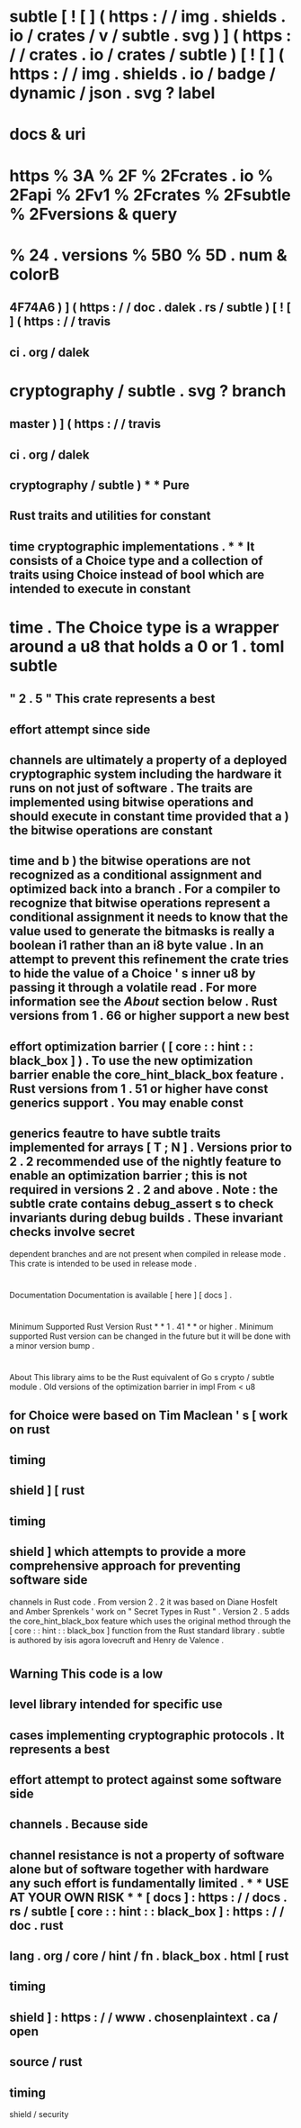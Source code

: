#
subtle
[
!
[
]
(
https
:
/
/
img
.
shields
.
io
/
crates
/
v
/
subtle
.
svg
)
]
(
https
:
/
/
crates
.
io
/
crates
/
subtle
)
[
!
[
]
(
https
:
/
/
img
.
shields
.
io
/
badge
/
dynamic
/
json
.
svg
?
label
=
docs
&
uri
=
https
%
3A
%
2F
%
2Fcrates
.
io
%
2Fapi
%
2Fv1
%
2Fcrates
%
2Fsubtle
%
2Fversions
&
query
=
%
24
.
versions
%
5B0
%
5D
.
num
&
colorB
=
4F74A6
)
]
(
https
:
/
/
doc
.
dalek
.
rs
/
subtle
)
[
!
[
]
(
https
:
/
/
travis
-
ci
.
org
/
dalek
-
cryptography
/
subtle
.
svg
?
branch
=
master
)
]
(
https
:
/
/
travis
-
ci
.
org
/
dalek
-
cryptography
/
subtle
)
*
*
Pure
-
Rust
traits
and
utilities
for
constant
-
time
cryptographic
implementations
.
*
*
It
consists
of
a
Choice
type
and
a
collection
of
traits
using
Choice
instead
of
bool
which
are
intended
to
execute
in
constant
-
time
.
The
Choice
type
is
a
wrapper
around
a
u8
that
holds
a
0
or
1
.
toml
subtle
=
"
2
.
5
"
This
crate
represents
a
best
-
effort
attempt
since
side
-
channels
are
ultimately
a
property
of
a
deployed
cryptographic
system
including
the
hardware
it
runs
on
not
just
of
software
.
The
traits
are
implemented
using
bitwise
operations
and
should
execute
in
constant
time
provided
that
a
)
the
bitwise
operations
are
constant
-
time
and
b
)
the
bitwise
operations
are
not
recognized
as
a
conditional
assignment
and
optimized
back
into
a
branch
.
For
a
compiler
to
recognize
that
bitwise
operations
represent
a
conditional
assignment
it
needs
to
know
that
the
value
used
to
generate
the
bitmasks
is
really
a
boolean
i1
rather
than
an
i8
byte
value
.
In
an
attempt
to
prevent
this
refinement
the
crate
tries
to
hide
the
value
of
a
Choice
'
s
inner
u8
by
passing
it
through
a
volatile
read
.
For
more
information
see
the
_About_
section
below
.
Rust
versions
from
1
.
66
or
higher
support
a
new
best
-
effort
optimization
barrier
(
[
core
:
:
hint
:
:
black_box
]
)
.
To
use
the
new
optimization
barrier
enable
the
core_hint_black_box
feature
.
Rust
versions
from
1
.
51
or
higher
have
const
generics
support
.
You
may
enable
const
-
generics
feautre
to
have
subtle
traits
implemented
for
arrays
[
T
;
N
]
.
Versions
prior
to
2
.
2
recommended
use
of
the
nightly
feature
to
enable
an
optimization
barrier
;
this
is
not
required
in
versions
2
.
2
and
above
.
Note
:
the
subtle
crate
contains
debug_assert
s
to
check
invariants
during
debug
builds
.
These
invariant
checks
involve
secret
-
dependent
branches
and
are
not
present
when
compiled
in
release
mode
.
This
crate
is
intended
to
be
used
in
release
mode
.
#
#
Documentation
Documentation
is
available
[
here
]
[
docs
]
.
#
#
Minimum
Supported
Rust
Version
Rust
*
*
1
.
41
*
*
or
higher
.
Minimum
supported
Rust
version
can
be
changed
in
the
future
but
it
will
be
done
with
a
minor
version
bump
.
#
#
About
This
library
aims
to
be
the
Rust
equivalent
of
Go
s
crypto
/
subtle
module
.
Old
versions
of
the
optimization
barrier
in
impl
From
<
u8
>
for
Choice
were
based
on
Tim
Maclean
'
s
[
work
on
rust
-
timing
-
shield
]
[
rust
-
timing
-
shield
]
which
attempts
to
provide
a
more
comprehensive
approach
for
preventing
software
side
-
channels
in
Rust
code
.
From
version
2
.
2
it
was
based
on
Diane
Hosfelt
and
Amber
Sprenkels
'
work
on
"
Secret
Types
in
Rust
"
.
Version
2
.
5
adds
the
core_hint_black_box
feature
which
uses
the
original
method
through
the
[
core
:
:
hint
:
:
black_box
]
function
from
the
Rust
standard
library
.
subtle
is
authored
by
isis
agora
lovecruft
and
Henry
de
Valence
.
#
#
Warning
This
code
is
a
low
-
level
library
intended
for
specific
use
-
cases
implementing
cryptographic
protocols
.
It
represents
a
best
-
effort
attempt
to
protect
against
some
software
side
-
channels
.
Because
side
-
channel
resistance
is
not
a
property
of
software
alone
but
of
software
together
with
hardware
any
such
effort
is
fundamentally
limited
.
*
*
USE
AT
YOUR
OWN
RISK
*
*
[
docs
]
:
https
:
/
/
docs
.
rs
/
subtle
[
core
:
:
hint
:
:
black_box
]
:
https
:
/
/
doc
.
rust
-
lang
.
org
/
core
/
hint
/
fn
.
black_box
.
html
[
rust
-
timing
-
shield
]
:
https
:
/
/
www
.
chosenplaintext
.
ca
/
open
-
source
/
rust
-
timing
-
shield
/
security
